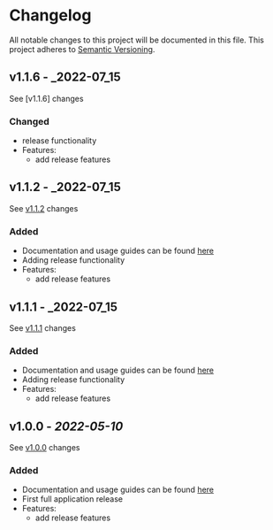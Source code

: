 # Changelog

All notable changes to this project will be documented in this file. This project adheres
to [Semantic Versioning](https://semver.org/spec/v2.0.0.html).

## v1.1.6 - _2022-07_15

See [v1.1.6] changes

### Changed
- release functionality
- Features:
  - add release features

[v1.1.2]: https://github.com/rickyp72/randb-terragrunt-infrastructure/compare/v1.1.5...HEAD


## v1.1.2 - _2022-07_15

See [v1.1.2] changes

### Added
- Documentation and usage guides can be found [here](https://github.com/rickyp72/randb-terragrunt-infrastructure/tree/master/docs)
- Adding release functionality
- Features:
  - add release features

[Unreleased changes]: https://github.com/rickyp72/randb-terragrunt-infrastructure/compare/v1.0.0...HEAD
[v1.1.2]: https://github.com/rickyp72/randb-terragrunt-infrastructure/compare/ff60bf65...v1.0.0


## v1.1.1 - _2022-07_15

See [v1.1.1] changes

### Added
- Documentation and usage guides can be found [here](https://github.com/rickyp72/randb-terragrunt-infrastructure/tree/master/docs)
- Adding release functionality
- Features:
  - add release features

[Unreleased changes]: https://github.com/rickyp72/randb-terragrunt-infrastructure/compare/v1.0.0...HEAD
[v1.1.1]: https://github.com/rickyp72/randb-terragrunt-infrastructure/compare/ff60bf65...v1.0.0



## v1.0.0 - _2022-05-10_

See [v1.0.0] changes

### Added
- Documentation and usage guides can be found [here](https://github.com/rickyp72/randb-terragrunt-infrastructure/tree/master/docs)
- First full application release
- Features:
  - add release features

[Unreleased changes]: https://github.com/rickyp72/randb-terragrunt-infrastructure/compare/v1.0.0...HEAD
[v1.0.0]: https://github.com/rickyp72/randb-terragrunt-infrastructure/compare/ff60bf65...v1.0.0
